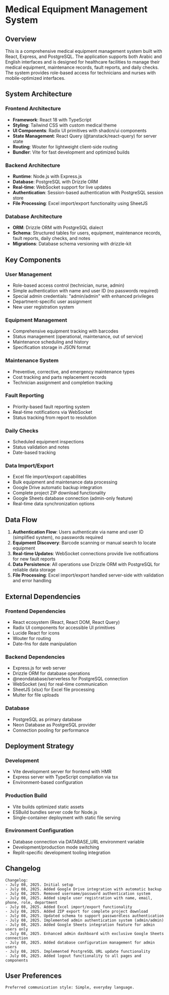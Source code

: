 # Medical Equipment Management System

## Overview

This is a comprehensive medical equipment management system built with React, Express, and PostgreSQL. The application supports both Arabic and English interfaces and is designed for healthcare facilities to manage their medical equipment, maintenance records, fault reports, and daily checks. The system provides role-based access for technicians and nurses with mobile-optimized interfaces.

## System Architecture

### Frontend Architecture
- **Framework**: React 18 with TypeScript
- **Styling**: Tailwind CSS with custom medical theme
- **UI Components**: Radix UI primitives with shadcn/ui components
- **State Management**: React Query (@tanstack/react-query) for server state
- **Routing**: Wouter for lightweight client-side routing
- **Bundler**: Vite for fast development and optimized builds

### Backend Architecture
- **Runtime**: Node.js with Express.js
- **Database**: PostgreSQL with Drizzle ORM
- **Real-time**: WebSocket support for live updates
- **Authentication**: Session-based authentication with PostgreSQL session store
- **File Processing**: Excel import/export functionality using SheetJS

### Database Architecture
- **ORM**: Drizzle ORM with PostgreSQL dialect
- **Schema**: Structured tables for users, equipment, maintenance records, fault reports, daily checks, and notes
- **Migrations**: Database schema versioning with drizzle-kit

## Key Components

### User Management
- Role-based access control (technician, nurse, admin)
- Simple authentication with name and user ID (no passwords required)
- Special admin credentials: "admin/admin" with enhanced privileges
- Department-specific user assignment
- New user registration system

### Equipment Management
- Comprehensive equipment tracking with barcodes
- Status management (operational, maintenance, out of service)
- Maintenance scheduling and history
- Specification storage in JSON format

### Maintenance System
- Preventive, corrective, and emergency maintenance types
- Cost tracking and parts replacement records
- Technician assignment and completion tracking

### Fault Reporting
- Priority-based fault reporting system
- Real-time notifications via WebSocket
- Status tracking from report to resolution

### Daily Checks
- Scheduled equipment inspections
- Status validation and notes
- Date-based tracking

### Data Import/Export
- Excel file import/export capabilities
- Bulk equipment and maintenance data processing
- Google Drive automatic backup integration
- Complete project ZIP download functionality
- Google Sheets database connection (admin-only feature)
- Real-time data synchronization options

## Data Flow

1. **Authentication Flow**: Users authenticate via name and user ID (simplified system), no passwords required
2. **Equipment Discovery**: Barcode scanning or manual search to locate equipment
3. **Real-time Updates**: WebSocket connections provide live notifications for new fault reports
4. **Data Persistence**: All operations use Drizzle ORM with PostgreSQL for reliable data storage
5. **File Processing**: Excel import/export handled server-side with validation and error handling

## External Dependencies

### Frontend Dependencies
- React ecosystem (React, React DOM, React Query)
- Radix UI components for accessible UI primitives
- Lucide React for icons
- Wouter for routing
- Date-fns for date manipulation

### Backend Dependencies
- Express.js for web server
- Drizzle ORM for database operations
- @neondatabase/serverless for PostgreSQL connection
- WebSocket (ws) for real-time communication
- SheetJS (xlsx) for Excel file processing
- Multer for file uploads

### Database
- PostgreSQL as primary database
- Neon Database as PostgreSQL provider
- Connection pooling for performance

## Deployment Strategy

### Development
- Vite development server for frontend with HMR
- Express server with TypeScript compilation via tsx
- Environment-based configuration

### Production Build
- Vite builds optimized static assets
- ESBuild bundles server code for Node.js
- Single-container deployment with static file serving

### Environment Configuration
- Database connection via DATABASE_URL environment variable
- Development/production mode switching
- Replit-specific development tooling integration

## Changelog

```
Changelog:
- July 08, 2025. Initial setup
- July 08, 2025. Added Google Drive integration with automatic backup
- July 08, 2025. Removed username/password authentication system
- July 08, 2025. Added simple user registration with name, email, phone, role, department
- July 08, 2025. Added Excel import/export functionality
- July 08, 2025. Added ZIP export for complete project download
- July 08, 2025. Updated schema to support passwordless authentication
- July 08, 2025. Implemented admin authentication system (admin/admin)
- July 08, 2025. Added Google Sheets integration feature for admin users only
- July 08, 2025. Enhanced admin dashboard with exclusive Google Sheets connection
- July 08, 2025. Added database configuration management for admin users
- July 08, 2025. Implemented PostgreSQL URL update functionality
- July 08, 2025. Added logout functionality to all pages and components
```

## User Preferences

```
Preferred communication style: Simple, everyday language.
```